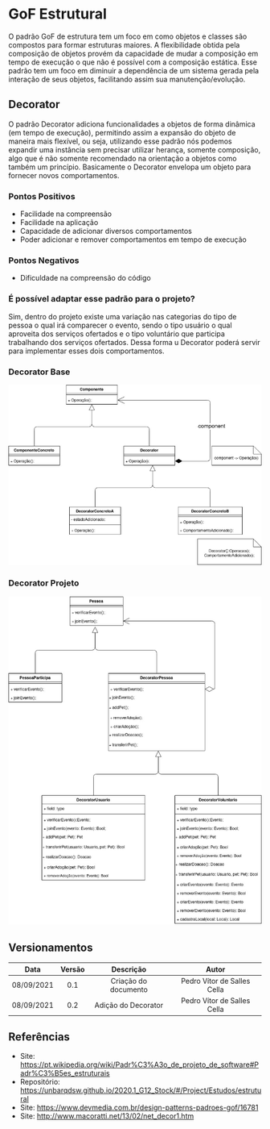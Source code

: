 # GoF Estrutural
O padrão GoF de estrutura tem um foco em como objetos e classes são compostos para formar estruturas maiores. A flexibilidade obtida pela composição de objetos provém da capacidade de mudar a composição em tempo de execução o que não é possível com a composição estática. Esse padrão tem um foco em diminuir a dependência de um sistema gerada pela interação de seus objetos, facilitando assim sua manutenção/evolução.

## Decorator
O padrão Decorator adiciona funcionalidades a objetos de forma dinâmica (em tempo de execução), permitindo assim a expansão do objeto de maneira mais flexível, ou seja, utilizando esse padrão nós podemos expandir uma instância sem precisar utilizar herança, somente composição, algo que é não somente recomendado na orientação a objetos como também um princípio. Basicamente o Decorator envelopa um objeto para fornecer novos comportamentos.

### Pontos Positivos
- Facilidade na compreensão
- Facilidade na aplicação
- Capacidade de adicionar diversos comportamentos
- Poder adicionar e remover comportamentos em tempo de execução

### Pontos Negativos
- Dificuldade na compreensão do código

### É possível adaptar esse padrão para o projeto?
Sim, dentro do projeto existe uma variação nas categorias do tipo de pessoa o qual irá comparecer o evento, sendo o tipo usuário o qual aproveita dos serviços ofertados e o tipo voluntário que participa trabalhando dos serviços ofertados. Dessa forma u Decorator poderá servir para implementar esses dois comportamentos.
### Decorator Base
![Decorator Base](./images/DecoratorBasico.jpg)

### Decorator Projeto
![Decorator Projeto](./images/DecoratorProjeto.jpg)


## Versionamentos

|Data|Versão|Descrição|Autor|
|:--------:|:---:|:-------------------: |:-----------------------:|
|08/09/2021| 0.1 | Criação do documento | Pedro Vítor de Salles Cella |
|08/09/2021| 0.2 | Adição do Decorator  | Pedro Vítor de Salles Cella |

## Referências
- Site: https://pt.wikipedia.org/wiki/Padr%C3%A3o_de_projeto_de_software#Padr%C3%B5es_estruturais
- Repositório: https://unbarqdsw.github.io/2020.1_G12_Stock/#/Project/Estudos/estrutural
- Site: https://www.devmedia.com.br/design-patterns-padroes-gof/16781
- Site: http://www.macoratti.net/13/02/net_decor1.htm